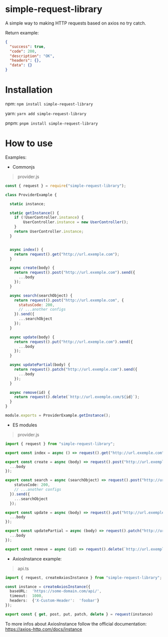 # simple-request-library

A simple way to making HTTP requests based on axios no try catch.

Return example:
```json
{
  "success": true,
  "code": 200,
  "description": "OK",
  "headers": {},
  "data": {}
}
```


# Installation

npm:
	`npm install simple-request-library` 
	
yarn:
	`yarn add simple-request-library` 
	
pnpm:
	`pnpm install simple-request-library` 

# How to use

Examples:

- Commonjs
> provider.js
```javascript
const { request } = require("simple-request-library");

class ProviderExample {

  static instance;

  static getInstance() {
    if (!UserController.instance) {
        UserController.instance = new UserController();
    }
    return UserController.instance;
  }


  async index() {
    return request().get("http://url.exemple.com");
  }

  async create(body) {
    return request().post("http://url.exemple.com").send({
      ...body
    });
  }

  async search(searchObject) {
    return request().post("http://url.exemple.com", {
      statusCode: 200,
      // ...another configs
    }).send({
      ...searchObject
    });
  }

  async update(body) {
    return request().put("http://url.exemple.com").send({
      ...body
    });
  }

  async updatePartial(body) {
    return request().patch("http://url.exemple.com").send({
      ...body
    });   
  }

  async remove(id) {
    return request().delete(`http://url.exemple.com/${id}`);
  }
}

module.exports = ProviderExample.getInstance();

```

- ES modules
> provider.js
```typescript
import { request } from "simple-request-library";

export const index = async () => request().get("http://url.exemple.com");

export const create = async (body) => request().post("http://url.exemple.com").send({
  ...body
});

export const search = async (searchObject) => request().post("http://url.exemple.com", {
    statusCode: 200,
    // ...another configs
  }).send({
    ...searchObject
  });

export const update = async (body) => request().put("http://url.exemple.com").send({
  ...body
});

export const updatePartial = async (body) => request().patch("http://url.exemple.com").send({
  ...body
});

export const remove = async (id) => request().delete(`http://url.exemple.com/${id}`);

```
- AxiosInstance example:
> api.ts
```typescript
import { request, createAxiosInstance } from "simple-request-library";

const instance = createAxiosInstance({ 
  baseURL:  'https://some-domain.com/api/',
  timeout:  1000,
  headers:  {'X-Custom-Header':  'foobar'} 
});

export const { get, post, put, patch, delete } = request(instance)

```

To more infos about AxiosInstance follow the official documentation: https://axios-http.com/docs/instance

